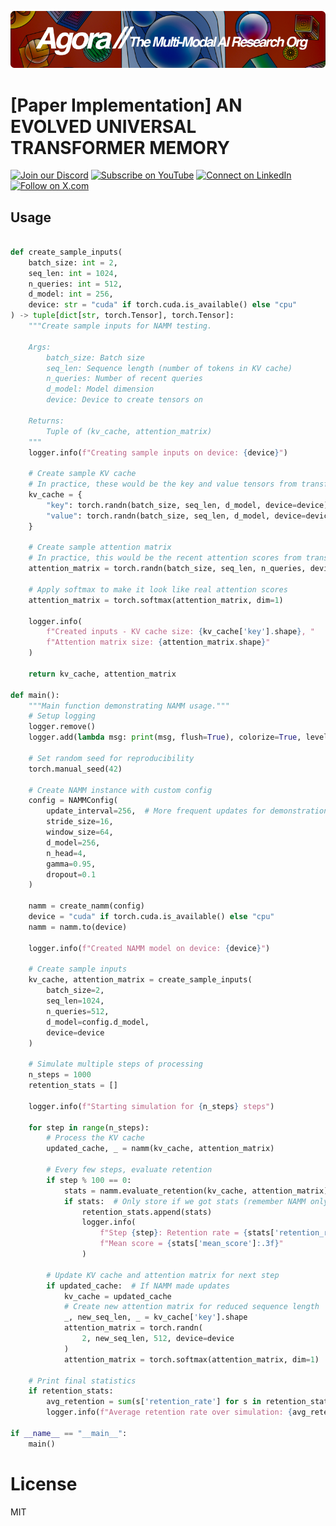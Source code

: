 [![Multi-Modality](agorabanner.png)](https://discord.com/servers/agora-999382051935506503)

# [Paper Implementation] AN EVOLVED UNIVERSAL TRANSFORMER MEMORY

[![Join our Discord](https://img.shields.io/badge/Discord-Join%20our%20server-5865F2?style=for-the-badge&logo=discord&logoColor=white)](https://discord.gg/agora-999382051935506503) [![Subscribe on YouTube](https://img.shields.io/badge/YouTube-Subscribe-red?style=for-the-badge&logo=youtube&logoColor=white)](https://www.youtube.com/@kyegomez3242) [![Connect on LinkedIn](https://img.shields.io/badge/LinkedIn-Connect-blue?style=for-the-badge&logo=linkedin&logoColor=white)](https://www.linkedin.com/in/kye-g-38759a207/) [![Follow on X.com](https://img.shields.io/badge/X.com-Follow-1DA1F2?style=for-the-badge&logo=x&logoColor=white)](https://x.com/kyegomezb)


## Usage

```python

def create_sample_inputs(
    batch_size: int = 2,
    seq_len: int = 1024,
    n_queries: int = 512,
    d_model: int = 256,
    device: str = "cuda" if torch.cuda.is_available() else "cpu"
) -> tuple[dict[str, torch.Tensor], torch.Tensor]:
    """Create sample inputs for NAMM testing.
    
    Args:
        batch_size: Batch size
        seq_len: Sequence length (number of tokens in KV cache)
        n_queries: Number of recent queries
        d_model: Model dimension
        device: Device to create tensors on
    
    Returns:
        Tuple of (kv_cache, attention_matrix)
    """
    logger.info(f"Creating sample inputs on device: {device}")
    
    # Create sample KV cache
    # In practice, these would be the key and value tensors from transformer layers
    kv_cache = {
        "key": torch.randn(batch_size, seq_len, d_model, device=device),
        "value": torch.randn(batch_size, seq_len, d_model, device=device)
    }
    
    # Create sample attention matrix
    # In practice, this would be the recent attention scores from transformer layers
    attention_matrix = torch.randn(batch_size, seq_len, n_queries, device=device)
    
    # Apply softmax to make it look like real attention scores
    attention_matrix = torch.softmax(attention_matrix, dim=1)
    
    logger.info(
        f"Created inputs - KV cache size: {kv_cache['key'].shape}, "
        f"Attention matrix size: {attention_matrix.shape}"
    )
    
    return kv_cache, attention_matrix

def main():
    """Main function demonstrating NAMM usage."""
    # Setup logging
    logger.remove()
    logger.add(lambda msg: print(msg, flush=True), colorize=True, level="INFO")
    
    # Set random seed for reproducibility
    torch.manual_seed(42)
    
    # Create NAMM instance with custom config
    config = NAMMConfig(
        update_interval=256,  # More frequent updates for demonstration
        stride_size=16,
        window_size=64,
        d_model=256,
        n_head=4,
        gamma=0.95,
        dropout=0.1
    )
    
    namm = create_namm(config)
    device = "cuda" if torch.cuda.is_available() else "cpu"
    namm = namm.to(device)
    
    logger.info(f"Created NAMM model on device: {device}")
    
    # Create sample inputs
    kv_cache, attention_matrix = create_sample_inputs(
        batch_size=2,
        seq_len=1024,
        n_queries=512,
        d_model=config.d_model,
        device=device
    )
    
    # Simulate multiple steps of processing
    n_steps = 1000
    retention_stats = []
    
    logger.info(f"Starting simulation for {n_steps} steps")
    
    for step in range(n_steps):
        # Process the KV cache
        updated_cache, _ = namm(kv_cache, attention_matrix)
        
        # Every few steps, evaluate retention
        if step % 100 == 0:
            stats = namm.evaluate_retention(kv_cache, attention_matrix)
            if stats:  # Only store if we got stats (remember NAMM only updates every update_interval)
                retention_stats.append(stats)
                logger.info(
                    f"Step {step}: Retention rate = {stats['retention_rate']:.2%}, "
                    f"Mean score = {stats['mean_score']:.3f}"
                )
        
        # Update KV cache and attention matrix for next step
        if updated_cache:  # If NAMM made updates
            kv_cache = updated_cache
            # Create new attention matrix for reduced sequence length
            _, new_seq_len, _ = kv_cache['key'].shape
            attention_matrix = torch.randn(
                2, new_seq_len, 512, device=device
            )
            attention_matrix = torch.softmax(attention_matrix, dim=1)
    
    # Print final statistics
    if retention_stats:
        avg_retention = sum(s['retention_rate'] for s in retention_stats) / len(retention_stats)
        logger.info(f"Average retention rate over simulation: {avg_retention:.2%}")

if __name__ == "__main__":
    main()
```


# License
MIT
